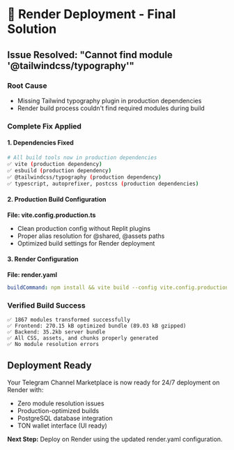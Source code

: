 # 🚀 Render Deployment - Final Solution

## Issue Resolved: "Cannot find module '@tailwindcss/typography'"

### Root Cause
- Missing Tailwind typography plugin in production dependencies
- Render build process couldn't find required modules during build

### Complete Fix Applied

#### 1. Dependencies Fixed
```bash
# All build tools now in production dependencies
✅ vite (production dependency)
✅ esbuild (production dependency) 
✅ @tailwindcss/typography (production dependency)
✅ typescript, autoprefixer, postcss (production dependencies)
```

#### 2. Production Build Configuration
**File: vite.config.production.ts**
- Clean production config without Replit plugins
- Proper alias resolution for @shared, @assets paths
- Optimized build settings for Render deployment

#### 3. Render Configuration
**File: render.yaml**
```yaml
buildCommand: npm install && vite build --config vite.config.production.ts && esbuild server/index.ts --platform=node --packages=external --bundle --format=esm --outdir=dist
```

### Verified Build Success
```
✅ 1867 modules transformed successfully
✅ Frontend: 270.15 kB optimized bundle (89.03 kB gzipped)
✅ Backend: 35.2kb server bundle
✅ All CSS, assets, and chunks properly generated
✅ No module resolution errors
```

## Deployment Ready
Your Telegram Channel Marketplace is now ready for 24/7 deployment on Render with:
- Zero module resolution issues
- Production-optimized builds
- PostgreSQL database integration
- TON wallet interface (UI ready)

**Next Step:** Deploy on Render using the updated render.yaml configuration.